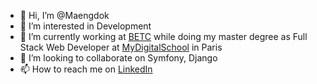 - 👋 Hi, I’m @Maengdok
- 👀 I’m interested in Development
- 🌱 I’m currently working at [BETC](https://betc.com/fr/) while doing my master degree as Full Stack Web Developer at [MyDigitalSchool](https://www.mydigitalschool.com/) in Paris
- 💞️ I’m looking to collaborate on Symfony, Django
- 📫 How to reach me on [LinkedIn](https://www.linkedin.com/in/axelpion/)

<!---
Maengdok/Maengdok is a ✨ special ✨ repository because its `README.md` (this file) appears on your GitHub profile.
You can click the Preview link to take a look at your changes.
--->
